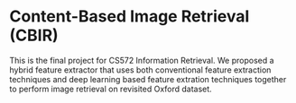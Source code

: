 # Content-Based Image Retrieval (CBIR)
This is the final project for CS572 Information Retrieval. We proposed a hybrid feature extractor that uses both conventional feature extraction techniques and deep learning based feature extration techniques together to perform image retrieval on revisited Oxford dataset. 
